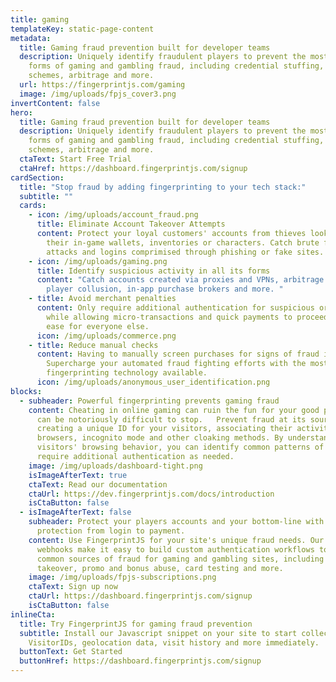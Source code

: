 ```yaml
---
title: gaming
templateKey: static-page-content
metadata:
  title: Gaming fraud prevention built for developer teams
  description: Uniquely identify fraudulent players to prevent the most common
    forms of gaming and gambling fraud, including credential stuffing, cheating
    schemes, arbitrage and more.
  url: https://fingerprintjs.com/gaming
  image: /img/uploads/fpjs_cover3.png
invertContent: false
hero:
  title: Gaming fraud prevention built for developer teams
  description: Uniquely identify fraudulent players to prevent the most common
    forms of gaming and gambling fraud, including credential stuffing, cheating
    schemes, arbitrage and more.
  ctaText: Start Free Trial
  ctaHref: https://dashboard.fingerprintjs.com/signup
cardSection:
  title: "Stop fraud by adding fingerprinting to your tech stack:"
  subtitle: ""
  cards:
    - icon: /img/uploads/account_fraud.png
      title: Eliminate Account Takeover Attempts
      content: Protect your loyal customers' accounts from thieves looking to sell
        their in-game wallets, inventories or characters. Catch brute force bot
        attacks and logins comprimised through phishing or fake sites.
    - icon: /img/uploads/gaming.png
      title: Identify suspicious activity in all its forms
      content: "Catch accounts created via proxies and VPNs, arbitrage attempts,
        player collusion, in-app purchase brokers and more. "
    - title: Avoid merchant penalties
      content: Only require additional authentication for suspicious or new players
        while allowing micro-transactions and quick payments to proceed with
        ease for everyone else.
      icon: /img/uploads/commerce.png
    - title: Reduce manual checks
      content: Having to manually screen purchases for signs of fraud isn't scalable.
        Supercharge your automated fraud fighting efforts with the most accurate
        fingerprinting technology available.
      icon: /img/uploads/anonymous_user_identification.png
blocks:
  - subheader: Powerful fingerprinting prevents gaming fraud
    content: Cheating in online gaming can ruin the fun for your good players, and
      can be notoriously difficult to stop.   Prevent fraud at its source by
      creating a unique ID for your visitors, associating their activity across
      browsers, incognito mode and other cloaking methods. By understanding your
      visitors' browsing behavior, you can identify common patterns of fraud and
      require additional authentication as needed.
    image: /img/uploads/dashboard-tight.png
    isImageAfterText: true
    ctaText: Read our documentation
    ctaUrl: https://dev.fingerprintjs.com/docs/introduction
    isCtaButton: false
  - isImageAfterText: false
    subheader: Protect your players accounts and your bottom-line with anti-fraud
      protection from login to payment.
    content: Use FingerprintJS for your site's unique fraud needs. Our API and
      webhooks make it easy to build custom authentication workflows to stop
      common sources of fraud for gaming and gambling sites, including account
      takeover, promo and bonus abuse, card testing and more.
    image: /img/uploads/fpjs-subscriptions.png
    ctaText: Sign up now
    ctaUrl: https://dashboard.fingerprintjs.com/signup
    isCtaButton: false
inlineCta:
  title: Try FingerprintJS for gaming fraud prevention
  subtitle: Install our Javascript snippet on your site to start collecting unique
    VisitorIDs, geolocation data, visit history and more immediately.
  buttonText: Get Started
  buttonHref: https://dashboard.fingerprintjs.com/signup
---
```

